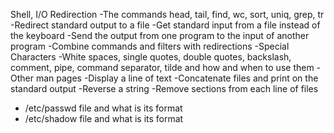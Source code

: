 Shell, I/O Redirection
-The commands head, tail, find, wc, sort, uniq, grep, tr
-Redirect standard output to a file
-Get standard input from a file instead of the keyboard
-Send the output from one program to the input of another program
-Combine commands and filters with redirections
-Special Characters
-White spaces, single quotes, double quotes, backslash, comment, pipe, command separator, tilde and how and when to use them
-Other man pages
-Display a line of text
-Concatenate files and print on the standard output
-Reverse a string
-Remove sections from each line of files
- /etc/passwd file and what is its format
- /etc/shadow file and what is its format